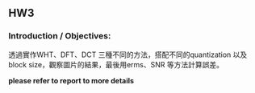 ## HW3

### Introduction / Objectives: 
透過實作WHT、DFT、DCT 三種不同的方法，搭配不同的quantization 以及block size，觀察圖片的結果，最後用erms、SNR 等方法計算誤差。 

**please refer to report to more details**
